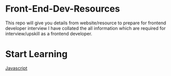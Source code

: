 # Front-End-Dev-Resources
This repo will give you details from website/resource to prepare for frontend developer interview 
I have collated the all information which are required for interview/upskill as a frontend developer.

# Start Learning

[Javascript](https://github.com/letsbecometechie/Front-End-Dev-Resources/blob/main/JavaScript/README.md)
